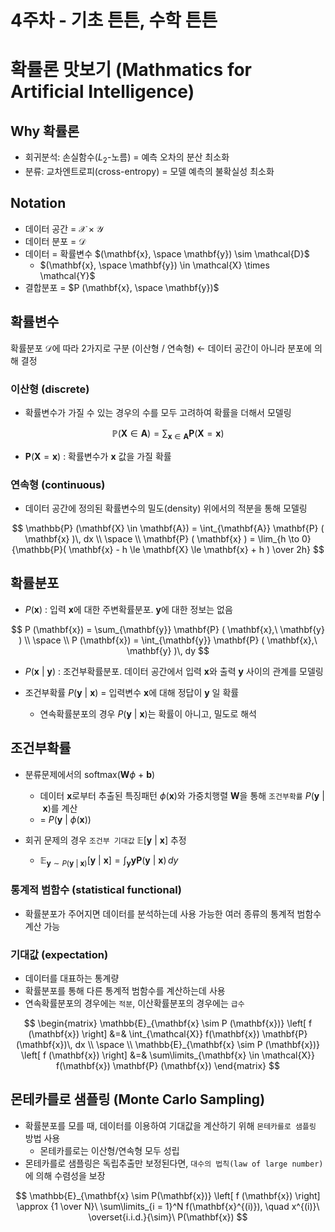 # 4주차 - 기초 튼튼, 수학 튼튼

# 확률론 맛보기 (Mathmatics for Artificial Intelligence)

## Why 확률론

- 회귀분석: 손실함수($L_2$-노름) = 예측 오차의 분산 최소화
- 분류: 교차엔트로피(cross-entropy) = 모델 예측의 불확실성 최소화


## Notation

- 데이터 공간 = $\mathcal{X} \times \mathcal{Y}$
- 데이터 분포 = $\mathcal{D}$
- 데이터 = 확률변수 $(\mathbf{x}, \space \mathbf{y}) \sim \mathcal{D}$
  - $(\mathbf{x}, \space \mathbf{y}) \in \mathcal{X} \times \mathcal{Y}$
- 결합분포 = $P (\mathbf{x}, \space \mathbf{y})$


## 확률변수
확률분포 $\mathcal{D}$에 따라 2가지로 구분 (이산형 / 연속형) ← 데이터 공간이 아니라 분포에 의해 결정


### 이산형 (discrete)

- 확률변수가 가질 수 있는 경우의 수를 모두 고려하여 확률을 더해서 모델링

$$
\mathbb{P} (\mathbf{X} \in \mathbf{A}) = \sum_{\mathbf{x} \in \mathbf{A}} \mathbf{P} ( \mathbf{X} = \mathbf{x})
$$

- $\mathbf{P} ( \mathbf{X} = \mathbf{x})$ : 확률변수가 $\mathbf{x}$ 값을 가질 확률


### 연속형 (continuous)

- 데이터 공간에 정의된 확률변수의 밀도(density) 위에서의 적분을 통해 모델링

$$
\mathbb{P} (\mathbf{X} \in \mathbf{A}) = \int_{\mathbf{A}} \mathbf{P} ( \mathbf{x} )\, dx \\
\space \\
\mathbf{P} ( \mathbf{x} ) = \lim_{h \to 0} {\mathbb{P}( \mathbf{x} - h \le \mathbf{X} \le \mathbf{x} + h ) \over 2h}
$$


## 확률분포

- $P (\mathbf{x})$ : 입력 $\mathbf{x}$에 대한 주변확률분포. $\mathbf{y}$에 대한 정보는 없음

$$
P (\mathbf{x}) = \sum_{\mathbf{y}} \mathbf{P} ( \mathbf{x},\ \mathbf{y} ) \\
\space \\
P (\mathbf{x}) = \int_{\mathbf{y}} \mathbf{P} ( \mathbf{x},\ \mathbf{y} )\, dy
$$

- $P (\mathbf{x}\ \vert\ \mathbf{y})$ : 조건부확률분포. 데이터 공간에서 입력 $\mathbf{x}$와 출력 $\mathbf{y}$ 사이의 관계를 모델링

- 조건부확률 $P (\mathbf{y}\ \vert\ \mathbf{x})$ = 입력변수 $\mathbf{x}$에 대해 정답이 $\mathbf{y}$ 일 확률
  - 연속확률분포의 경우 $P (\mathbf{y}\ \vert\ \mathbf{x})$는 확률이 아니고, 밀도로 해석


## 조건부확률

- 분류문제에서의 $\text{softmax} (\mathbf{W} \phi\ +\ \mathbf{b})$
  - 데이터 $\mathbf{x}$로부터 추출된 특징패턴 $\phi (\mathbf{x})$와 가중치행렬 $\mathbf{W}$을 통해 `조건부확률` $P (\mathbf{y}\ \vert\ \mathbf{x})$를 계산
  - = $P (\mathbf{y}\ \vert\ \phi (\mathbf{x}))$

- 회귀 문제의 경우 `조건부 기대값` $\mathbb{E} \left[ \mathbf{y}\ \vert\ \mathbf{x} \right]$ 추정
  - $\mathbb{E}_{\mathbf{y} \sim P (\mathbf{y}\ \vert\ \mathbf{x})} \left[ \mathbf{y}\ \vert\ \mathbf{x} \right] = \int_{\mathbf{y}} \mathbf{y} \mathbf{P} ( \mathbf{y}\ \vert\ \mathbf{x} )\, dy$


### 통계적 범함수 (statistical functional)

- 확률분포가 주어지면 데이터를 분석하는데 사용 가능한 여러 종류의 통계적 범함수 계산 가능


### 기대값 (expectation)

- 데이터를 대표하는 통계량
- 확률분포를 통해 다른 통계적 범함수를 계산하는데 사용
- 연속확률분포의 경우에는 `적분`, 이산확률분포의 경우에는 `급수`

$$
\begin{matrix}
\mathbb{E}_{\mathbf{x} \sim P (\mathbf{x})} \left[ f (\mathbf{x}) \right] &=& \int_{\mathcal{X}} f(\mathbf{x}) \mathbf{P} (\mathbf{x})\, dx \\
\space \\
\mathbb{E}_{\mathbf{x} \sim P (\mathbf{x})} \left[ f (\mathbf{x}) \right] &=& \sum\limits_{\mathbf{x} \in \mathcal{X}} f(\mathbf{x}) \mathbf{P} (\mathbf{x})
\end{matrix}
$$


## 몬테카를로 샘플링 (Monte Carlo Sampling)

- 확률분포를 모를 때, 데이터를 이용하여 기대값을 계산하기 위해 `몬테카를로 샘플링` 방법 사용
  - 몬테카를로는 이산형/연속형 모두 성립
- 몬테카를로 샘플링은 독립추출만 보정된다면, `대수의 법칙(law of large number)`에 의해 수렴성을 보장

$$
\mathbb{E}_{\mathbf{x} \sim P(\mathbf{x})} \left[ f (\mathbf{x}) \right] \approx {1 \over N}\ \sum\limits_{i = 1}^N f(\mathbf{x}^{(i)}), \quad x^{(i)}\ \overset{i.i.d.}{\sim}\ P(\mathbf{x})
$$
